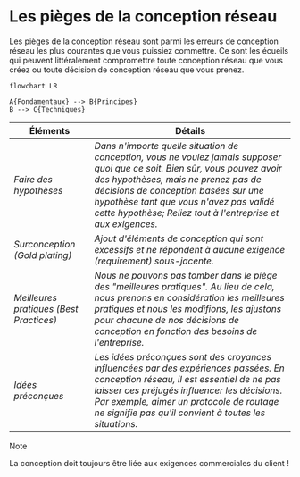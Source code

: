 # Les pièges de la conception réseau

Les pièges de la conception réseau sont parmi les erreurs de conception réseau les plus courantes que vous puissiez commettre. Ce sont les écueils qui peuvent littéralement compromettre toute conception réseau que vous créez ou toute décision de conception réseau que vous prenez.

```mermaid
flowchart LR

A{Fondamentaux} --> B{Principes}
B --> C{Techniques}
```

Éléments | Détails
-----            | ----                   
*Faire des hypothèses* | *Dans n'importe quelle situation de conception, vous ne voulez jamais supposer quoi que ce soit. Bien sûr, vous pouvez avoir des hypothèses, mais ne prenez pas de décisions de conception basées sur une hypothèse tant que vous n'avez pas validé cette hypothèse; Reliez tout à l'entreprise et aux exigences.* 
*Surconception (Gold plating)* | *Ajout d'éléments de conception qui sont excessifs et ne répondent à aucune exigence (requirement) sous-jacente.*
*Meilleures pratiques (Best Practices)* | *Nous ne pouvons pas tomber dans le piège des "meilleures pratiques". Au lieu de cela, nous prenons en considération les meilleures pratiques et nous les modifions, les ajustons pour chacune de nos décisions de conception en fonction des besoins de l'entreprise.* 
*Idées préconçues* | *Les idées préconçues sont des croyances influencées par des expériences passées. En conception réseau, il est essentiel de ne pas laisser ces préjugés influencer les décisions. Par exemple, aimer un protocole de routage ne signifie pas qu'il convient à toutes les situations.*

> [!NOTE]
> La conception doit toujours être liée aux exigences commerciales du client !